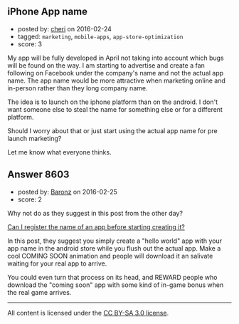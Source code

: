 ## iPhone App name

- posted by: [cheri](https://stackexchange.com/users/7907061/cheri) on 2016-02-24
- tagged: `marketing`, `mobile-apps`, `app-store-optimization`
- score: 3

<p>My app will be fully developed in April not taking into account which bugs will be found on the way. I am starting to advertise and create a fan following on Facebook under the company's name and not the actual app name. The app name would be more attractive when marketing online and in-person rather than they long company name. </p>

<p>The idea is to launch on the iphone platform than on the android. I don't want someone else to steal the name for something else or for a different platform. </p>

<p>Should I worry about that or just start using the actual app name for pre launch marketing?</p>

<p>Let me know what everyone thinks. </p>



## Answer 8603

- posted by: [Baronz](https://stackexchange.com/users/7281676/baronz) on 2016-02-25
- score: 2

<p>Why not do as they suggest in this post from the other day?</p>

<p><a href="https://startups.stackexchange.com/questions/8571/can-i-register-the-name-of-an-app-before-starting-creating-it">Can I register the name of an app before starting creating it?</a></p>

<p>In this post, they suggest you simply create a "hello world" app with your app name in the android store while you flush out the actual app.  Make a cool COMING SOON animation and people will download it an salivate waiting for your real app to arrive.</p>

<p>You could even turn that process on its head, and REWARD people who download the "coming soon" app with some kind of in-game bonus when the real game arrives.</p>




---

All content is licensed under the [CC BY-SA 3.0 license](https://creativecommons.org/licenses/by-sa/3.0/).
